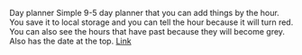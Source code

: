 Day planner
Simple 9-5 day planner that you can add things by the hour. You save it to local storage and you can tell the hour because it will turn red. You can also see the  hours that have past because they will become grey. Also has the date at the top.
[Link](https://coatsey.github.io/Logan_daily_planner/)